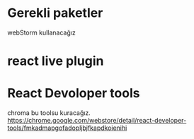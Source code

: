 # Gerekli paketler
webStorm kullanacağız

# react live plugin



# React Devoloper tools
chroma bu toolsu kuracağız.
https://chrome.google.com/webstore/detail/react-developer-tools/fmkadmapgofadopljbjfkapdkoienihi
